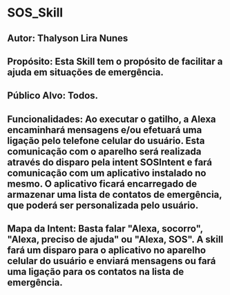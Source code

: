 # SOS_Skill

## **Autor:** Thalyson Lira Nunes

## **Propósito:** Esta Skill tem o propósito de facilitar a ajuda em situações de emergência.

## **Público Alvo:** Todos.

## **Funcionalidades:** Ao executar o gatilho, a Alexa encaminhará mensagens e/ou efetuará uma ligação pelo telefone celular do usuário. Esta comunicação com o aparelho será realizada através do disparo pela intent SOSIntent e fará comunicação com um aplicativo instalado no mesmo. O aplicativo ficará encarregado de armazenar uma lista de contatos de emergência, que poderá ser personalizada pelo usuário.

## **Mapa da Intent:** Basta falar "Alexa, socorro", "Alexa, preciso de ajuda" ou "Alexa, SOS". A skill fará um disparo para o aplicativo no aparelho celular do usuário e enviará mensagens ou fará uma ligação para os contatos na lista de emergência.
